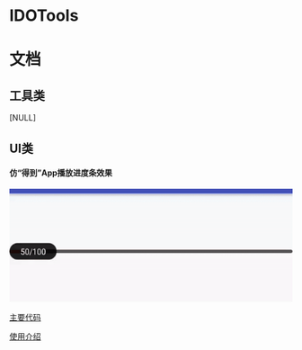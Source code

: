 # IDOTools
# 文档
## 工具类
[NULL]

## UI类
#### 仿“得到”App播放进度条效果
![效果图](https://github.com/iamludaxu/IDoTools/blob/master/z_image/ui/BubbleSeekBar.gif)

[主要代码](https://github.com/iamludaxu/IDoTools/blob/master/ui/src/main/java/ren/daxu/ui/seekbar/BubbleSeekBar.java)

[使用介绍](https://www.jianshu.com/u/8f892875e081)
